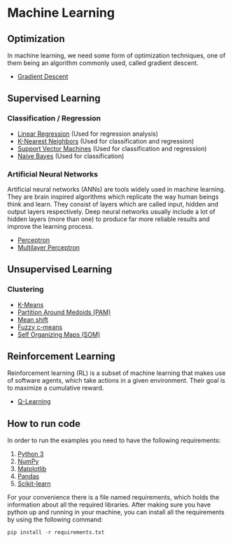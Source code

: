 # Machine Learning

## Optimization

In machine learning, we need some form of optimization techniques, one of them being an algorithm commonly used, called gradient descent.

* [Gradient Descent](https://github.com/sotostzam/artificial-intelligence/tree/master/machine-learning/gradient-descent)

## Supervised Learning

### Classification / Regression

* [Linear Regression](https://github.com/sotostzam/artificial-intelligence/tree/master/machine-learning/linear-regression) (Used for regression analysis)
* [K-Nearest Neighbors](https://github.com/sotostzam/artificial-intelligence/tree/master/machine-learning/k-nearest-neighbors) (Used for classification and regression)
* [Support Vector Machines](https://github.com/sotostzam/artificial-intelligence/tree/master/machine-learning/support-vector-machine) (Used for classification and regression)
* [Naive Bayes](https://github.com/sotostzam/artificial-intelligence/tree/master/machine-learning/naive-bayes) (Used for classification)

### Artificial Neural Networks

Artificial neural networks (ANNs) are tools widely used in machine learning. They are brain inspired algorithms which replicate the way human beings think and learn. They consist of layers which are called input, hidden and output layers respectively. Deep neural networks usually include a lot of hidden layers (more than one) to produce far more reliable results and improve the learning process.

* [Perceptron](https://github.com/sotostzam/artificial-intelligence/tree/master/machine-learning/perceptron)
* [Multilayer Perceptron](https://github.com/sotostzam/artificial-intelligence/tree/master/machine-learning/multilayer-perceptron)

## Unsupervised Learning

### Clustering

* [K-Means](https://github.com/sotostzam/artificial-intelligence/tree/master/machine-learning/k-means)
* [Partition Around Medoids (PAM)](https://github.com/sotostzam/artificial-intelligence/tree/master/machine-learning/partition-around-medoids)
* [Mean shift](https://github.com/sotostzam/artificial-intelligence/tree/master/machine-learning/mean-shift)
* [Fuzzy c-means](https://github.com/sotostzam/artificial-intelligence/tree/master/machine-learning/fuzzy-c-means)
* [Self Organizing Maps (SOM)](https://github.com/sotostzam/artificial-intelligence/tree/master/machine-learning/self-organizing-map)

## Reinforcement Learning

Reinforcement learning (RL) is a subset of machine learning that makes use of software agents, which take actions in a given environment. Their goal is to maximize a cumulative reward.

* [Q-Learning](https://github.com/sotostzam/artificial-intelligence/tree/master/machine-learning/q-learning)

## How to run code

In order to run the examples you need to have the following requirements:

1) [Python 3](https://www.python.org/downloads/)
2) [NumPy](http://www.numpy.org/)
3) [Matplotlib](http://matplotlib.org/)
4) [Pandas](https://pandas.pydata.org/)
5) [Scikit-learn](https://scikit-learn.org/stable/)

For your convenience there is a file named requirements, which holds the information about all the required libraries. After making sure you have python up and running in your machine, you can install all the requirements by using the following command:

```Python
pip install -r requirements.txt
```
